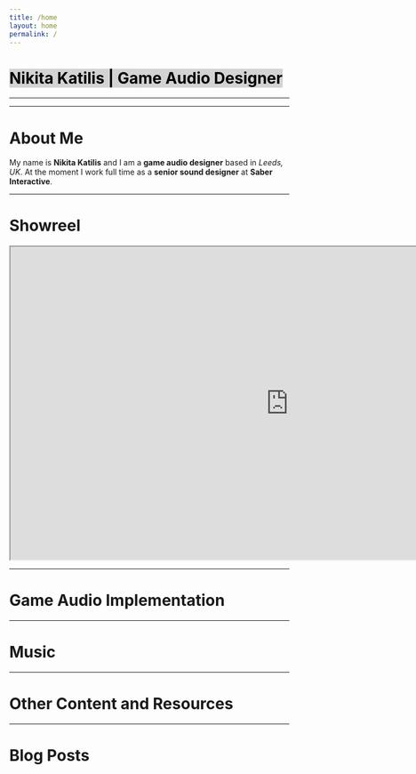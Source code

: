 ```yaml
---
title: /home
layout: home
permalink: /
---
```


<h1><mark style="background-color: lightgrey;">Nikita Katilis | Game Audio Designer</mark> </h1>

<hr class="dotted-line">

<hr class="dotted-line">

# About Me
My name is **Nikita Katilis** and I am a **game audio designer** based in *Leeds, UK*. 
At the moment I work full time as a **senior sound designer** at **Saber Interactive**. 

<hr class="dotted-line">

# Showreel

<iframe width="1000" height="563" src="https://www.youtube.com/embed/gGX26qk8DFw?si=rswZPactHYMepUbz" title="YouTube video player" frameborder="1" allow="accelerometer; autoplay; clipboard-write; encrypted-media; gyroscope; picture-in-picture; web-share" referrerpolicy="strict-origin-when-cross-origin" allowfullscreen></iframe>

<hr class="dotted-line">

# Game Audio Implementation

<hr class="dotted-line">

# Music

<hr class="dotted-line">

# Other Content and Resources

<hr class="dotted-line">

# Blog Posts